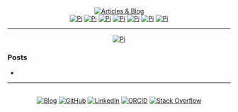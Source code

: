 <!-- Blog v1 -->
<!-- Dru Delarosa -->
<!-- @dntstck -->
<!-- Header -->
<div align="center">    <a href="https://github.com/dntstck/blog" target="_blank"><img alt="Articles & Blog" src="https://img.shields.io/badge/-Dev%20Blog-DD4814?&logo=git&logoColor=white"></a></div>
 
<div align="center"><a href="https://github.com/dntstck/blog/raspberrypi" target="_blank"><img alt="Pi" src="https://img.shields.io/badge/-Home-151515?&logo=Arduino&logoColor=C51A4A"></a> <a href="https://github.com/dntstck/blog/CM5" target="_blank"><img alt="Pi" src="https://img.shields.io/badge/-CM5-151515?&logo=raspberrypi&logoColor=C51A4A"></a> <a href="https://github.com/dntstck/blog/picosystem" target="_blank"><img alt="Pi" src="https://img.shields.io/badge/-PicoSystem-151515?&logo=raspberrypi&logoColor=C51A4A"></a> <a href="https://github.com/dntstck/blog/devserver" target="_blank"><img alt="Pi" src="https://img.shields.io/badge/-Dev%20Server-151515?&logo=Ubuntu&logoColor=C51A4A"></a> <a href="https://github.com/dntstck/blog/osnetworking" target="_blank"><img alt="Pi" src="https://img.shields.io/badge/-OS%20&%20Networking-151515?&logo=freebsd&logoColor=C51A4A"></a> <a href="https://github.com/dntstck/blog/thoughts" target="_blank"><img alt="Pi" src="https://img.shields.io/badge/-Thoughts-151515?&logo=linux&logoColor=C51A4A"></a> <a href="https://github.com/dntstck/blog/misc" target="_blank"><img alt="Pi" src="https://img.shields.io/badge/-Misc-151515?&logo=Ubuntu&logoColor=C51A4A"></a></div><hr>
<!-- Main --> 
<div align="center"><a href="https://github.com/dntstck/blog/picosystem" target="_blank"><img alt="Pi" src="https://img.shields.io/badge/-PicoSystem-151515?&logo=raspberrypi&logoColor=C51A4A"></a></div>

### Posts

- 


<hr>
<!-- Footer -->
<br>
<div align="center">
<a href="https://github.com/dntstck/blog"
 target="_blank"><img alt="Blog" src="https://img.shields.io/badge/-Developer%20Blog-DD4814?style=flat-square&logo=github&logoColor=black"></a> <a href="https://github.com/dntstck" target="_blank"><img alt="GitHub" src="https://img.shields.io/badge/-@dntstck-181717?style=flat-square&logo=GitHub&logoColor=white"></a> <a href="https://www.linkedin.com/in/drudelarosa" target="_blank"><img alt="LinkedIn" src="https://img.shields.io/badge/-LinkedIn-0077B5?style=flat-square&logo=Linkedin&logoColor=white"></a> <a href="https://orcid.org/0009-0003-6755-7655" target="_blank"><img alt="ORCID" src="https://img.shields.io/badge/-ORCID-A6CE39?style=flat-square&logo=ORCID&logoColor=white"></a> <a href="https://stackoverflow.com/users/28874348/dru-delarosa" target="_blank"><img alt="Stack Overflow" src="https://img.shields.io/badge/-Stack%20Overflow-FE7A16?style=flat-square&logo=Stack-Overflow&logoColor=white"></a></div>